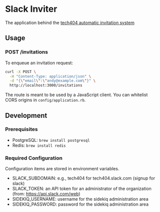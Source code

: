 # Slack Inviter

The application behind the [tech404 automatic invitation system](http://tech404.io)

## Usage

### POST /invitations

To enqueue an invitation request:

```bash
curl -X POST \
  -H "Content-Type: application/json" \
  -d "{\"email\":\"andy@example.com\"}" \
  http://localhost:3000/invitations
```

The route is meant to be used by a JavaScript client. You can whitelist CORS origins in `config/application.rb`.

## Development

### Prerequisites

* PostgreSQL: `brew install postgresql`
* Redis: `brew install redis`

### Required Configuration

Configuration items are stored in environment variables.

* SLACK_SUBDOMAIN: e.g., tech404 for tech404.slack.com (signup for slack)
* SLACK_TOKEN: an API token for an administrator of the organization (from: https://api.slack.com/web)
* SIDEKIQ_USERNAME: username for the sidekiq administration area
* SIDEKIQ_PASSWORD: password for the sidekiq administration area
